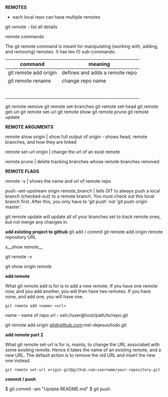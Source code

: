 **REMOTES** 

- each local repo can have multiple remotes

git remote - list all details

remote commands

The git remote command is meant for manipulating (working with, adding, and removing) remotes. It has ten (!) sub-commands:

| command                                   | meaning                        |
| ----------------------------------------- | ------------------------------ |
| git remote add origin <url>               | defines and adds a remote repo |
| git remote rename <currentName> <newName> | change repo name               |
|                                           |                                |
|                                           |                                |
|                                           |                                |
|                                           |                                |
|                                           |                                |
|                                           |                                |
|                                           |                                |


git remote remove
git remote set-branches
git remote set-head
git remote get-url
git remote set-url
git remote show
git remote prune
git remote update

**REMOTE ARGUMENTS**

remote show origin | show full output of origin - shows head, remote branches, and how they are linked 

 

 

remote set-url origin <url> | change the url of an exist remote

remote prune <repo> | delete tracking branches whose remote branches removed

**REMOTE FLAGS** 

remote -v   | shows the name and url of remote repo 



push –set-upstream origin remote_branch | tells GIT to always push a local branch (checked-out) to a remote branch.  You must check out this local branch first. After this, you only have to 'git push' not 'git push origin master'.



git remote update will update all of your branches set to track remote ones, but not merge any changes in.





__add existing project to github__
git add / commit 
git remote add origin remote repository URL





s__show remote__

git remote -v

git show origin remote

__add remote__

What git remote add is for is to add a new remote. If you have one remote now, and you add another, you will then have two remotes. If you have none, and add one, you will have one.

`git remote add <name> <url>`

name - name of repo
url - ssh://user@host/path/to/repo.git

git remote add origin git@github.com:mel-dejesus/todo.git

__add remote part 2__

What git remote set-url is for is, mainly, to change the URL associated with some existing remote. Hence it takes the name of an existing remote, and a new URL. The default action is to remove the old URL and insert the new one instead.

`git remote set-url origin git@github.com:username/your-repository.git`

__commit / push__

$ git commit -am "Update README.md"
$ git push


